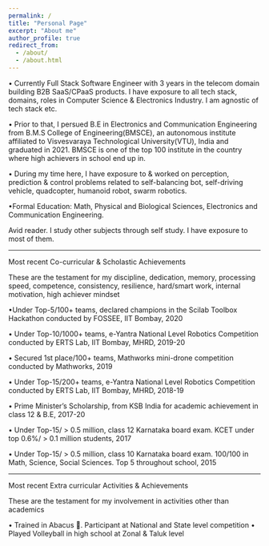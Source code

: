 ```yaml
---
permalink: /
title: "Personal Page"
excerpt: "About me"
author_profile: true
redirect_from: 
  - /about/
  - /about.html
---
```


• Currently Full Stack Software Engineer with 3 years in the telecom domain building B2B SaaS/CPaaS products. I have exposure to all tech stack, domains, roles in Computer Science & Electronics Industry. I am agnostic of tech stack etc.

• Prior to that,  I persued B.E in Electronics and Communication Engineering from B.M.S College of Engineering(BMSCE), an autonomous institute affiliated to Visvesvaraya Technological University(VTU), India and graduated in 2021. BMSCE is one of the top 100 institute in the country where high achievers in school end up in.

• During my time here, I have exposure to & worked on perception, prediction & control problems related to self-balancing bot, self-driving vehicle, quadcopter, humanoid robot, swarm robotics. 

•Formal Education: Math, Physical and Biological Sciences, Electronics and Communication Engineering. 

Avid reader. I study other subjects through self study. I have exposure to most of them.


---------------------------------------------------------------------
Most recent Co-curricular & Scholastic Achievements 

These are the testament for my discipline, dedication, memory, processing speed, competence, consistency, resilience, hard/smart work, internal motivation, high achiever mindset

•Under Top-5/100+ teams, declared champions in the Scilab Toolbox Hackathon conducted by FOSSEE, IIT Bombay, 2020

• Under Top-10/1000+ teams, e-Yantra National Level Robotics Competition conducted by ERTS Lab, IIT Bombay, MHRD, 2019-20

• Secured 1st place/100+ teams, Mathworks mini-drone competition conducted by Mathworks, 2019

• Under Top-15/200+ teams, e-Yantra National Level Robotics Competition conducted by ERTS Lab, IIT Bombay, MHRD, 2018-19

• Prime Minister’s Scholarship, from KSB India for academic achievement in class 12 & B.E, 2017-20

• Under Top-15/ > 0.5 million, class 12 Karnataka board exam. KCET under top 0.6%/ > 0.1 million students, 2017

• Under Top-15/ > 0.5 million, class 10 Karnataka board exam. 100/100 in Math, Science, Social Sciences. Top 5 throughout school, 2015


---------------------------------------------------------------------
Most recent Extra curricular Activities & Achievements 

These are the testament for my involvement in activities other than academics 

• Trained in Abacus 🧮. Participant at National and State level competition 
• Played Volleyball in high school at Zonal & Taluk level
